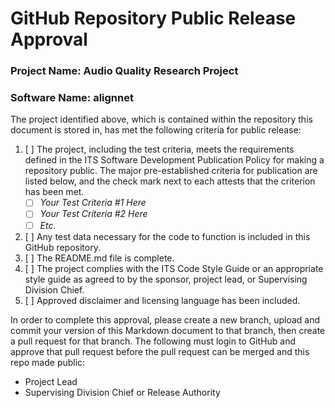 # GitHub Repository Public Release Approval

### Project Name: Audio Quality Research Project
### Software Name: alignnet

The project identified above, which is contained within the repository this document is stored in, has met the following criteria for public release:

1. [ ] The project, including the test criteria, meets the requirements defined in the ITS Software Development Publication Policy for making a repository public. The major pre-established criteria for publication are listed below, and the check mark next to each attests that the criterion has been met.
    * [ ] _Your Test Criteria #1 Here_
    * [ ] _Your Test Criteria #2 Here_
    * [ ] _Etc._
2. [ ] Any test data necessary for the code to function is included in this GitHub repository.
3. [ ] The README.md file is complete.
4. [ ] The project complies with the ITS Code Style Guide or an appropriate style guide as agreed to by the sponsor, project lead, or Supervising Division Chief.
5. [ ] Approved disclaimer and licensing language has been included.

In order to complete this approval, please create a new branch, upload and commit your version of this Markdown document to that branch, then create a pull request for that branch. The following must login to GitHub and approve that pull request before the pull request can be merged and this repo made public:
* Project Lead
* Supervising Division Chief or Release Authority
